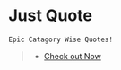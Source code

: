 # Just Quote

```  
Epic Catagory Wise Quotes!
```
>- [Check out Now](https://just-quotes.vercel.app/)